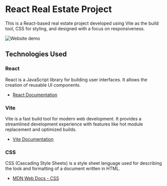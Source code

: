 # React Real Estate Project

This is a React-based real estate project developed using Vite as the build tool, CSS for styling, and designed with a focus on responsiveness.

<img src="./public/demo.png" alt="Website demo" title="real state"  />

## Technologies Used

### React

React is a JavaScript library for building user interfaces. It allows the creation of reusable UI components.

- [React Documentation](https://reactjs.org/)

### Vite

Vite is a fast build tool for modern web development. It provides a streamlined development experience with features like hot module replacement and optimized builds.

- [Vite Documentation](https://vitejs.dev/)

### CSS

CSS (Cascading Style Sheets) is a style sheet language used for describing the look and formatting of a document written in HTML.

- [MDN Web Docs - CSS](https://developer.mozilla.org/en-US/docs/Web/CSS)
